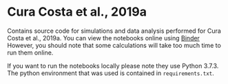# Cura Costa et al., 2019a
Contains source code for simulations and data analysis performed for Cura Costa et al., 2019a. You can view the notebooks online using [Binder](https://mybinder.org/v2/gl/ecuracosta%2Fspatiotemporal-distribution-of-the-signaling-mechanism-driving-spinal-cord-regeneration-in-the-axolotl/master) 
However, you should note that some calculations will take too much time to run them online. 

If you want to run the notebooks locally please note they use Python 3.7.3. The python environment that was used is contained in `requirements.txt`. 
